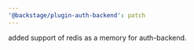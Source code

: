 ```yaml
---
'@backstage/plugin-auth-backend': patch
---
```


added support of redis as a memory for auth-backend.
